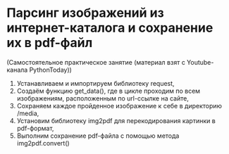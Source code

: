 # Парсинг изображений из интернет-каталога и сохранение их в pdf-файл
(Самостоятельное практическое занятие (материал взят с Youtube-канала PythonToday))

1. Устанавливаем и импортируем библиотеку request,
2. Создаём функцию get_data(), где в цикле проходим по всем изображениям, расположенным по url-ссылке на сайте,
3. Сохраняем каждое пройденное изображение к себе в директорию /media,
4. Установим библиотеку img2pdf для перекодирования картинки в pdf-формат,
5. Выполним сохранение pdf-файла с помощью метода img2pdf.convert()
